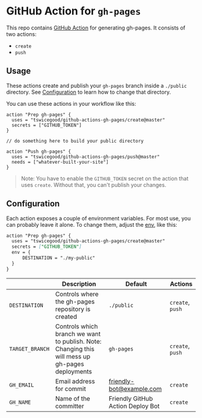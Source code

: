 # GitHub Action for `gh-pages`

This repo contains [GitHub Action][1] for generating gh-pages. It consists of two actions:

- `create`
- `push`

## Usage

These actions create and publish your `gh-pages` branch inside a `./public` directory. See [Configuration](#Configuration) to learn how to change that directory.

You can use these actions in your workflow like this:

```workflow
action "Prep gh-pages" {
  uses = "tswicegood/github-actions-gh-pages/create@master"
  secrets = ["GITHUB_TOKEN"]
}

// do something here to build your public directory

action "Push gh-pages" {
  uses = "tswicegood/github-actions-gh-pages/push@master"
  needs = ["whatever-built-your-site"]
}
```

> Note: You have to enable the `GITHUB_TOKEN` secret on the action that uses `create`. Without that, you can't publish your changes.

## Configuration

Each action exposes a couple of environment variables. For most use, you can probably leave it alone. To change them, adjust the [env][gh-actions-env], like this:

```markdown
action "Prep gh-pages" {
  uses = "tswicegood/github-actions-gh-pages/create@master"
  secrets = ["GITHUB_TOKEN"]
  env = {
      DESTINATION = "./my-public"
  }
}
```

|   | Description | Default | Actions |
| - | ----------- | ------- | - |
| `DESTINATION` | Controls where the gh-pages repository is created | `./public` | `create`, `push` |
| `TARGET_BRANCH` | Controls which branch we want to publish. Note: Changing this will mess up gh-pages deployments | `gh-pages` | `create`, `push` |
| `GH_EMAIL` | Email address for commit | friendly-bot@example.com | `create` |
| `GH_NAME` | Name of the committer | Friendly GitHub Action Deploy Bot | `create` |


[1]: https://github.com/features/actions
[gh-actions-env]: https://developer.github.com/actions/creating-github-actions/accessing-the-runtime-environment/#environment-variables

